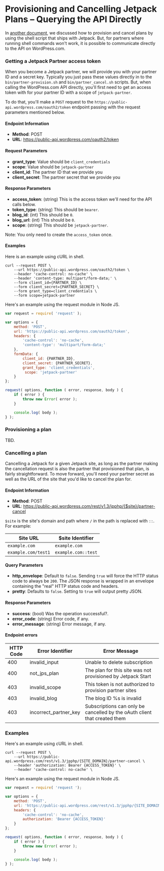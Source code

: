 # Provisioning and Cancelling Jetpack Plans – Querying the API Directly

In [another document](plan-provisioning.md), we discussed how to provision and cancel plans by using the shell script that ships with Jetpack. But, for partners where running shell commands won't work, it is possible to communicate directly to the API on WordPress.com.

### Getting a Jetpack Partner access token

When you become a Jetpack partner, we will provide you with your partner ID and a secret key. Typically you just pass these values directly in to the `bin/partner-provision.sh` and `bin/partner_cancel.sh` scripts. But, when calling the WordPress.com API directly, you'll first need to get an access token with for your partner ID with a scope of `jetpack-partner`.

To do that, you'll make a `POST` request to the `https://public-api.wordpress.com/oauth2/token` endpoint passing with the request parameters mentioned below.

#### Endpoint Information

- __Method__: POST
- __URL__:    https://public-api.wordpress.com/oauth2/token

#### Request Parameters

- __grant_type__:    Value should be `client_credentials`
- __scope__:         Value should be `jetpack-partner`
- __client_id__:     The partner ID that we provide you
- __client_secret__: The partner secret that we provide you

#### Response Parameters

- __access_token__: (string) This is the access token we'll need for the API calls below.
- __token_type__:   (string) This should be `bearer`.
- __blog_id__:      (int) This should be `0`.
- __blog_url__:     (int) This should be `0`.
- __scope__:        (string) This should be `jetpack-partner`.

Note: You only need to create the `access_token` once.

#### Examples

Here is an example using cURL in shell.

```shell
curl --request POST \
    --url https://public-api.wordpress.com/oauth2/token \
    --header 'cache-control: no-cache' \
    --header 'content-type: multipart/form-data;' \
    --form client_id={PARTNER_ID} \
    --form client_secret={PARTNER_SECRET} \
    --form grant_type=client_credentials \
    --form scope=jetpack-partner
```

Here's an example using the request module in Node JS.

```javascript
var request = require( 'request' );

var options = {
    method: 'POST',
    url: 'https://public-api.wordpress.com/oauth2/token',
    headers: {
        'cache-control': 'no-cache',
        'content-type': 'multipart/form-data;'
    },
    formData: {
        client_id: {PARTNER_ID},
        client_secret: {PARTNER_SECRET},
        grant_type: 'client_credentials',
         scope: 'jetpack-partner'
    }
};

request( options, function ( error, response, body ) {
    if ( error ) {
        throw new Error( error );
    }

    console.log( body );
} );

```

### Provisioning a plan

TBD.

### Cancelling a plan

Cancelling a Jetpack for a given Jetpack site, as long as the partner making the cancellation request is also the partner that provisioned that plan, is fairly straightforward. To move forward, you'll need your partner secret as well as the URL of the site that you'd like to cancel the plan for.

#### Endpoint Information

- __Method__: POST
- __URL__:    https://public-api.wordpress.com/rest/v1.3/jpphp/{$site}/partner-cancel

`$site` is the site's domain and path where `/` in the path is replaced with `::`. For example:

| Site URL            | $site Identifier    |
| ------------------- | ------------------- |
| `example.com`       | `example.com`       |
| `example.com/test1` | `example.com::test` |

#### Query Parameters

- __http_envelope__: Default to `false`. Sending `true` will force the HTTP status code to always be `200`. The JSON response is wrapped in an envelope containing the "real" HTTP status code and headers.
- __pretty__:        Defaults to `false`. Setting to `true` will output pretty JSON.

#### Response Parameters

- __success__:       (bool) Was the operation successful?.
- __error_code__:    (string) Error code, if any.
- __error_message__: (string) Error message, if any.

#### Endpoint errors

| HTTP Code | Error Identifier      | Error Message                                                             |
| --------- | --------------------- | ------------------------------------------------------------------------- |
| 400       | invalid_input         | Unable to delete subscription                                             |
| 400       | not_jps_plan          | The plan for this site was not provisioned by Jetpack Start               |
| 403       | invalid_scope         | This token is not authorized to provision partner sites                   |
| 403       | invalid_blog          | The blog ID %s is invalid                                                 |
| 403       | incorrect_partner_key | Subscriptions can only be cancelled by the oAuth client that created them |

### Examples

Here's an example using cURL in shell.

```shell
curl --request POST \
    --url https://public-api.wordpress.com/rest/v1.3/jpphp/{SITE_DOMAIN}/partner-cancel \
    --header 'authorization: Bearer {ACCESS_TOKEN}' \
    --header 'cache-control: no-cache' \
```

Here's an example using the request module in Node JS.

```javascript
var request = require( 'request ');

var options = {
    method: 'POST',
    url: 'https://public-api.wordpress.com/rest/v1.3/jpphp/{SITE_DOMAIN}/partner-cancel',
    headers: {
        'cache-control': 'no-cache',
        authorization: 'Bearer {ACCESS_TOKEN}'
    }
};

request( options, function ( error, response, body ) {
    if ( error ) {
        throw new Error( error );
    }

    console.log( body );
} );
```
